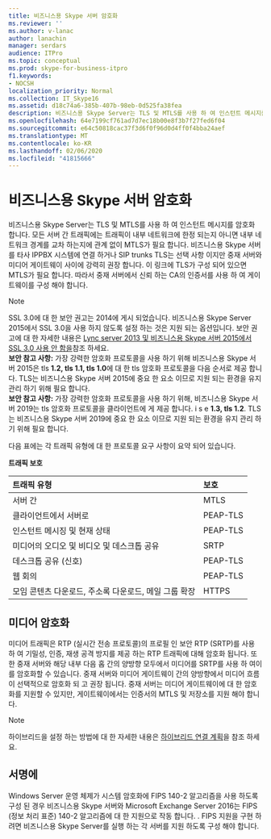 ```yaml
---
title: 비즈니스용 Skype 서버 암호화
ms.reviewer: ''
ms.author: v-lanac
author: lanachin
manager: serdars
audience: ITPro
ms.topic: conceptual
ms.prod: skype-for-business-itpro
f1.keywords:
- NOCSH
localization_priority: Normal
ms.collection: IT_Skype16
ms.assetid: d18c74a6-385b-407b-98eb-0d525fa38fea
description: 비즈니스용 Skype Server는 TLS 및 MTLS를 사용 하 여 인스턴트 메시지를 암호화 합니다. 모든 서버 간 트래픽에는 트래픽이 내부 네트워크에 한정 되는지 아니면 내부 네트워크 경계를 교차 하는지에 관계 없이 MTLS가 필요 합니다. 비즈니스용 Skype 서버를 타사 IPPBX 시스템에 연결 하는 경우 SIP trunks TLS는 선택 사항 이지만 중재 서버와 미디어 게이트웨이 사이에 강력히 권장 됩니다. 이 링크에 TLS가 구성 되어 있으면 MTLS가 필요 합니다. 따라서 중재 서버에서 신뢰 하는 CA의 인증서를 사용 하 여 게이트웨이를 구성 해야 합니다.
ms.openlocfilehash: 64e7199cf761ad7d7ec18b00e8f3b7f27fed6f04
ms.sourcegitcommit: e64c50818cac37f3d6f0f96d0d4ff0f4bba24aef
ms.translationtype: MT
ms.contentlocale: ko-KR
ms.lasthandoff: 02/06/2020
ms.locfileid: "41815666"
---
```

# <a name="encryption-for-skype-for-business-server"></a>비즈니스용 Skype 서버 암호화
 
비즈니스용 Skype Server는 TLS 및 MTLS를 사용 하 여 인스턴트 메시지를 암호화 합니다. 모든 서버 간 트래픽에는 트래픽이 내부 네트워크에 한정 되는지 아니면 내부 네트워크 경계를 교차 하는지에 관계 없이 MTLS가 필요 합니다. 비즈니스용 Skype 서버를 타사 IPPBX 시스템에 연결 하거나 SIP trunks TLS는 선택 사항 이지만 중재 서버와 미디어 게이트웨이 사이에 강력히 권장 합니다. 이 링크에 TLS가 구성 되어 있으면 MTLS가 필요 합니다. 따라서 중재 서버에서 신뢰 하는 CA의 인증서를 사용 하 여 게이트웨이를 구성 해야 합니다.
  
> [!NOTE]
> SSL 3.0에 대 한 보안 권고는 2014에 게시 되었습니다. 비즈니스용 Skype Server 2015에서 SSL 3.0을 사용 하지 않도록 설정 하는 것은 지원 되는 옵션입니다. 보안 권고에 대 한 자세한 내용은 [Lync server 2013 및 비즈니스용 Skype 서버 2015에서 SSL 3.0 사용 안 함을](https://blogs.technet.microsoft.com/uclobby/2014/10/22/disabling-ssl-3-0-in-lync-server-2013/)참조 하세요.<br/>
**보안 참고 사항:** 가장 강력한 암호화 프로토콜을 사용 하기 위해 비즈니스용 Skype 서버 2015은 tls **1.2, tls 1.1, tls 1.0**에 대 한 tls 암호화 프로토콜을 다음 순서로 제공 합니다. TLS는 비즈니스용 Skype 서버 2015에 중요 한 요소 이므로 지원 되는 환경을 유지 관리 하기 위해 필요 합니다.<br/>
**보안 참고 사항:** 가장 강력한 암호화 프로토콜을 사용 하기 위해, 비즈니스용 Skype 서버 2019는 tls 암호화 프로토콜을 클라이언트에 게 제공 합니다. i s e **1.3, tls 1.2**. TLS는 비즈니스용 Skype 서버 2019에 중요 한 요소 이므로 지원 되는 환경을 유지 관리 하기 위해 필요 합니다. 
  
다음 표에는 각 트래픽 유형에 대 한 프로토콜 요구 사항이 요약 되어 있습니다. 
  
**트래픽 보호**

|**트래픽 유형**|**보호**|
|:-----|:-----|
|서버 간  <br/> |MTLS  <br/> |
|클라이언트에서 서버로  <br/> |PEAP-TLS  <br/> |
|인스턴트 메시징 및 현재 상태  <br/> |PEAP-TLS  <br/> |
|미디어의 오디오 및 비디오 및 데스크톱 공유  <br/> |SRTP  <br/> |
|데스크톱 공유 (신호)  <br/> |PEAP-TLS  <br/> |
|웹 회의  <br/> |PEAP-TLS  <br/> |
|모임 콘텐츠 다운로드, 주소록 다운로드, 메일 그룹 확장  <br/> |HTTPS  <br/> |
   
## <a name="media-encryption"></a>미디어 암호화

미디어 트래픽은 RTP (실시간 전송 프로토콜)의 프로필 인 보안 RTP (SRTP)를 사용 하 여 기밀성, 인증, 재생 공격 방지를 제공 하는 RTP 트래픽에 대해 암호화 됩니다. 또한 중재 서버와 해당 내부 다음 홉 간의 양방향 모두에서 미디어를 SRTP를 사용 하 여이를 암호화할 수 있습니다. 중재 서버와 미디어 게이트웨이 간의 양방향에서 미디어 흐름이 선택적으로 암호화 되 고 권장 됩니다. 중재 서버는 미디어 게이트웨이에 대 한 암호화를 지원할 수 있지만, 게이트웨이에서는 인증서의 MTLS 및 저장소를 지원 해야 합니다.
  
> [!NOTE]
> 하이브리드을 설정 하는 방법에 대 한 자세한 내용은 [하이브리드 연결 계획](../../../SfbHybrid/hybrid/plan-hybrid-connectivity.md?toc=/SkypeForBusiness/sfbhybridtoc/toc.json)을 참조 하세요.
  
## <a name="fips"></a>서명에

Windows Server 운영 체제가 시스템 암호화에 FIPS 140-2 알고리즘을 사용 하도록 구성 된 경우 비즈니스용 Skype 서버와 Microsoft Exchange Server 2016는 FIPS (정보 처리 표준) 140-2 알고리즘에 대 한 지원으로 작동 합니다. . FIPS 지원을 구현 하려면 비즈니스용 Skype Server를 실행 하는 각 서버를 지원 하도록 구성 해야 합니다.
  

